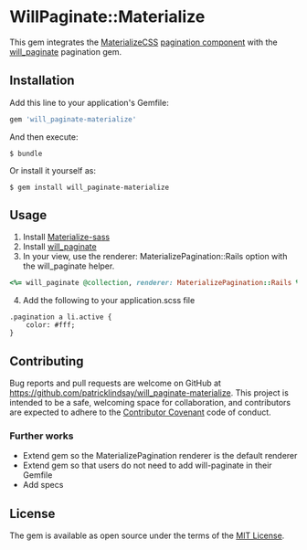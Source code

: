 # WillPaginate::Materialize

This gem integrates the [MaterializeCSS](https://github.com/Dogfalo/materialize) [pagination component](http://materializecss.com/pagination.html) with the [will_paginate](https://github.com/mislav/will_paginate) pagination gem.

## Installation

Add this line to your application's Gemfile:

```ruby
gem 'will_paginate-materialize'
```

And then execute:

    $ bundle

Or install it yourself as:

    $ gem install will_paginate-materialize

## Usage

1. Install [Materialize-sass](https://github.com/mkhairi/materialize-sass)
2. Install [will_paginate](https://github.com/mislav/will_paginate)
3. In your view, use the renderer: MaterializePagination::Rails option with the will_paginate helper.
```ruby
<%= will_paginate @collection, renderer: MaterializePagination::Rails %>
```
4. Add the following to your application.scss file
```
.pagination a li.active {
    color: #fff;
}
```
## Contributing

Bug reports and pull requests are welcome on GitHub at https://github.com/patricklindsay/will_paginate-materialize. This project is intended to be a safe, welcoming space for collaboration, and contributors are expected to adhere to the [Contributor Covenant](contributor-covenant.org) code of conduct.

### Further works
 * Extend gem so the MaterializePagination renderer is the default renderer
 * Extend gem so that users do not need to add will-paginate in their Gemfile
 * Add specs

## License

The gem is available as open source under the terms of the [MIT License](http://opensource.org/licenses/MIT).

